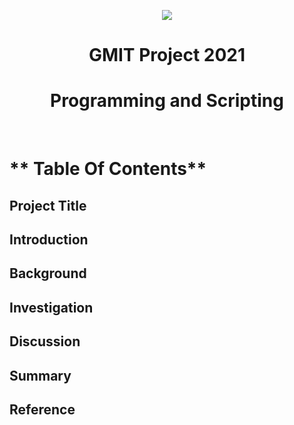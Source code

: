 



<p align="center">
  <img src="GMIT_logo.jpg/1280/650" />
</p>




<H1 align="center"> GMIT Project 2021 </H1>
<H1 align="center"> Programming and Scripting </H1>
<br/>

# ** Table Of Contents** 
## Project Title
## Introduction
## Background 
## Investigation
## Discussion
## Summary
## Reference

<br/>





































